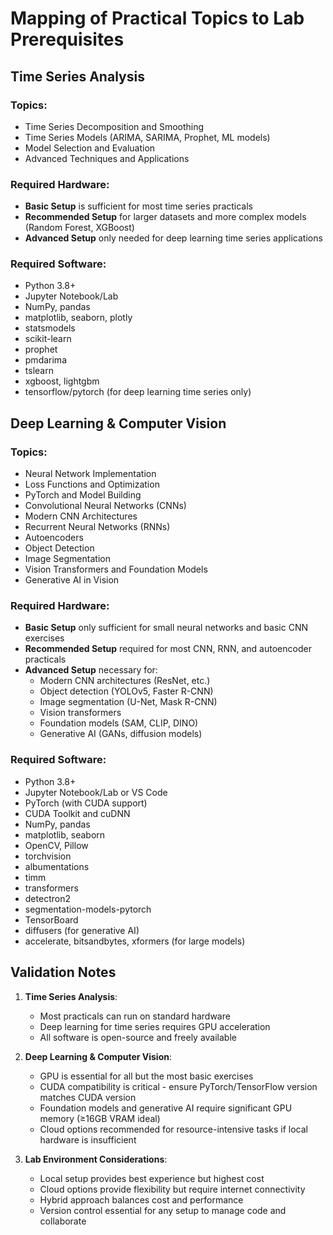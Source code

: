 # Mapping of Practical Topics to Lab Prerequisites

## Time Series Analysis

### Topics:
- Time Series Decomposition and Smoothing
- Time Series Models (ARIMA, SARIMA, Prophet, ML models)
- Model Selection and Evaluation
- Advanced Techniques and Applications

### Required Hardware:
- **Basic Setup** is sufficient for most time series practicals
- **Recommended Setup** for larger datasets and more complex models (Random Forest, XGBoost)
- **Advanced Setup** only needed for deep learning time series applications

### Required Software:
- Python 3.8+
- Jupyter Notebook/Lab
- NumPy, pandas
- matplotlib, seaborn, plotly
- statsmodels
- scikit-learn
- prophet
- pmdarima
- tslearn
- xgboost, lightgbm
- tensorflow/pytorch (for deep learning time series only)

## Deep Learning & Computer Vision

### Topics:
- Neural Network Implementation
- Loss Functions and Optimization
- PyTorch and Model Building
- Convolutional Neural Networks (CNNs)
- Modern CNN Architectures
- Recurrent Neural Networks (RNNs)
- Autoencoders
- Object Detection
- Image Segmentation
- Vision Transformers and Foundation Models
- Generative AI in Vision

### Required Hardware:
- **Basic Setup** only sufficient for small neural networks and basic CNN exercises
- **Recommended Setup** required for most CNN, RNN, and autoencoder practicals
- **Advanced Setup** necessary for:
  - Modern CNN architectures (ResNet, etc.)
  - Object detection (YOLOv5, Faster R-CNN)
  - Image segmentation (U-Net, Mask R-CNN)
  - Vision transformers
  - Foundation models (SAM, CLIP, DINO)
  - Generative AI (GANs, diffusion models)

### Required Software:
- Python 3.8+
- Jupyter Notebook/Lab or VS Code
- PyTorch (with CUDA support)
- CUDA Toolkit and cuDNN
- NumPy, pandas
- matplotlib, seaborn
- OpenCV, Pillow
- torchvision
- albumentations
- timm
- transformers
- detectron2
- segmentation-models-pytorch
- TensorBoard
- diffusers (for generative AI)
- accelerate, bitsandbytes, xformers (for large models)

## Validation Notes

1. **Time Series Analysis**:
   - Most practicals can run on standard hardware
   - Deep learning for time series requires GPU acceleration
   - All software is open-source and freely available

2. **Deep Learning & Computer Vision**:
   - GPU is essential for all but the most basic exercises
   - CUDA compatibility is critical - ensure PyTorch/TensorFlow version matches CUDA version
   - Foundation models and generative AI require significant GPU memory (≥16GB VRAM ideal)
   - Cloud options recommended for resource-intensive tasks if local hardware is insufficient

3. **Lab Environment Considerations**:
   - Local setup provides best experience but highest cost
   - Cloud options provide flexibility but require internet connectivity
   - Hybrid approach balances cost and performance
   - Version control essential for any setup to manage code and collaborate
